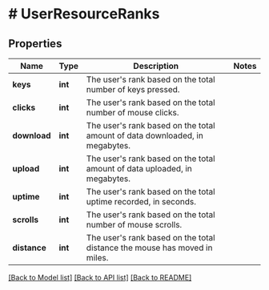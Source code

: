 # # UserResourceRanks

## Properties

Name | Type | Description | Notes
------------ | ------------- | ------------- | -------------
**keys** | **int** | The user&#39;s rank based on the total number of keys pressed. |
**clicks** | **int** | The user&#39;s rank based on the total number of mouse clicks. |
**download** | **int** | The user&#39;s rank based on the total amount of data downloaded, in megabytes. |
**upload** | **int** | The user&#39;s rank based on the total amount of data uploaded, in megabytes. |
**uptime** | **int** | The user&#39;s rank based on the total uptime recorded, in seconds. |
**scrolls** | **int** | The user&#39;s rank based on the total number of mouse scrolls. |
**distance** | **int** | The user&#39;s rank based on the total distance the mouse has moved in miles. |

[[Back to Model list]](../../README.md#models) [[Back to API list]](../../README.md#endpoints) [[Back to README]](../../README.md)
